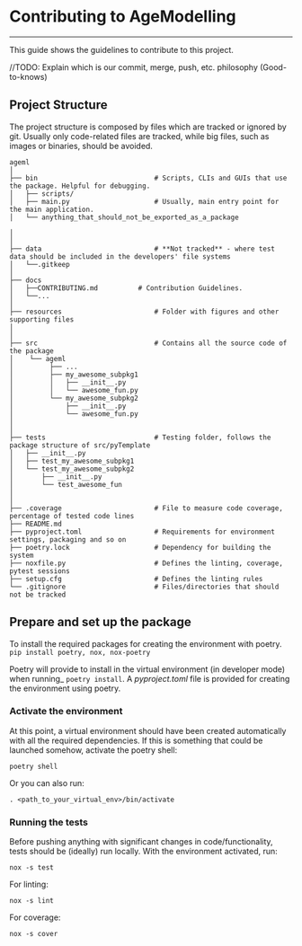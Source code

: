 # Contributing to AgeModelling
---
This guide shows the guidelines to contribute to this project.

//TODO: Explain which is our commit, merge, push, etc. philosophy (Good-to-knows)


## Project Structure

The project structure is composed by files which are tracked or ignored by git. Usually only code-related files are
tracked, while big files, such as images or binaries, should be avoided.

```
ageml
│
├── bin                             # Scripts, CLIs and GUIs that use the package. Helpful for debugging.
│   ├── scripts/
│   ├── main.py                     # Usually, main entry point for the main application.
│   └── anything_that_should_not_be_exported_as_a_package

│
│
├── data                            # **Not tracked** - where test data should be included in the developers' file systems
│   └──.gitkeep
│
├── docs
│   ├──CONTRIBUTING.md          # Contribution Guidelines.
│   └──...
│
├── resources                       # Folder with figures and other supporting files 
│
│
├── src                             # Contains all the source code of the package
│    └── ageml                    
│         ├── ...   
│         ├── my_awesome_subpkg1
│         │   ├── __init__.py
│         │   └── awesome_fun.py                           
│         └── my_awesome_subpkg2
│             ├── __init__.py
│             └── awesome_fun.py
│
│
├── tests                           # Testing folder, follows the package structure of src/pyTemplate
│   ├── __init__.py
│   ├── test_my_awesome_subpkg1
│   └── test_my_awesome_subpkg2
│       ├── __init__.py
│       └── test_awesome_fun
│
│
├── .coverage                       # File to measure code coverage, percentage of tested code lines 
├── README.md                        
├── pyproject.toml                  # Requirements for environment settings, packaging and so on
├── poetry.lock                     # Dependency for building the system
├── noxfile.py                      # Defines the linting, coverage, pytest sessions
├── setup.cfg                       # Defines the linting rules
└── .gitignore                      # Files/directories that should not be tracked
```

## Prepare and set up the package

To install the required packages for creating the environment with poetry.
`pip install poetry, nox, nox-poetry`

Poetry will provide to install in the virtual environment (in developer mode) when running_ ```poetry install```.
A _pyproject.toml_ file is provided for creating the environment using poetry.

### Activate the environment

At this point, a virtual environment should have been created automatically with all the required dependencies.
If this is something that could be launched somehow, activate the poetry shell:

```
poetry shell
```

Or you can also run:
```
. <path_to_your_virtual_env>/bin/activate
```

### Running the tests
Before pushing anything with significant changes in code/functionality, tests should be (ideally) run locally.
With the environment activated, run:
```
nox -s test
```
For linting:
```
nox -s lint
```
For coverage:
```
nox -s cover
```


